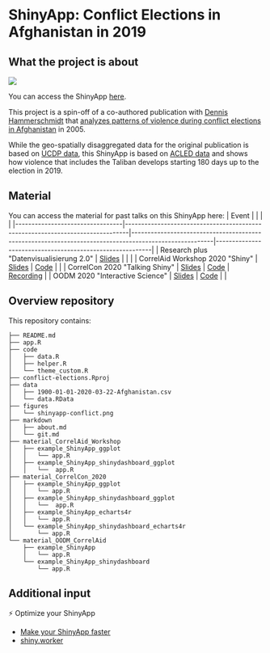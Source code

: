 # ShinyApp: Conflict Elections in Afghanistan in 2019

## What the project is about

[![](figures/shinyapp-conflict.png)](https://cosima-meyer.shinyapps.io/conflict-elections/)

You can access the ShinyApp [here](https://cosima-meyer.shinyapps.io/conflict-elections/).

This project is a spin-off of a co-authored publication with [Dennis Hammerschmidt](https://github.com/dennis-hammerschmidt) that [analyzes patterns of violence during conflict elections in Afghanistan](https://www.ceeol.com/search/article-detail?id=775100) in 2005.

While the geo-spatially disaggregated data for the original publication is based on [UCDP data](https://ucdp.uu.se), this ShinyApp is based on [ACLED data](https://acleddata.com/#/dashboard) and shows how violence that includes the Taliban develops starting 180 days up to the election in 2019.

## Material

You can access the material for past talks on this ShinyApp here:
| Event                           |                                                                               |                                                                                                       |                                                          |
|---------------------------------|-------------------------------------------------------------------------------|-------------------------------------------------------------------------------------------------------|----------------------------------------------------------|
| Research plus "Datenvisualisierung 2.0" | [Slides](https://cosimameyer.rbind.io/slides/research-plus/talk#1)   |  |                                                          |
| CorrelAid Workshop 2020 "Shiny" | [Slides](http://cosimameyer.rbind.io/slides/correlaid-workshop/talk.html#1)   | [Code](https://github.com/cosimameyer/conflict-elections/tree/master/material_CorrelAid_Workshop) |                                                          |
| CorrelCon 2020 "Talking Shiny"  | [Slides](https://cosimameyer.rbind.io/slides/correlcon/talk#1)                | [Code](https://github.com/cosimameyer/conflict-elections/tree/master/material_CorrelCon_2020)     | [Recording](https://www.youtube.com/watch?v=NOzi6GErpsA) |
| OODM 2020 "Interactive Science" | [Slides](https://cosimameyer.rbind.io/slides/interactive-science/correlaid#1) | [Code](https://github.com/cosimameyer/conflict-elections/tree/master/material_OODM_CorrelAid)     |                                                          |

## Overview repository
This repository contains: 
```
├── README.md
├── app.R
├── code
│   ├── data.R
│   ├── helper.R
│   └── theme_custom.R
├── conflict-elections.Rproj
├── data
│   ├── 1900-01-01-2020-03-22-Afghanistan.csv
│   └── data.RData
├── figures
│   └── shinyapp-conflict.png
├── markdown
│   ├── about.md
│   └── git.md
├── material_CorrelAid_Workshop
│   ├── example_ShinyApp_ggplot
│   │   └── app.R
│   ├── example_ShinyApp_shinydashboard_ggplot
│   │   └──  app.R
├── material_CorrelCon_2020
│   ├── example_ShinyApp_ggplot
│   │   └── app.R
│   ├── example_ShinyApp_shinydashboard_ggplot
│   │   └──  app.R
│   ├── example_ShinyApp_echarts4r
│   │   └── app.R
│   └── example_ShinyApp_shinydashboard_echarts4r
│       └── app.R
└── material_OODM_CorrelAid
    ├── example_ShinyApp
    │   └── app.R
    └── example_ShinyApp_shinydashboard
        └── app.R
```

## Additional input

⚡ Optimize your ShinyApp
 - [Make your ShinyApp faster](https://appsilon.com/r-shiny-faster-updateinput-css-javascript/)
 - [shiny.worker](https://www.r-bloggers.com/shiny-worker-speed-up-r-shiny-apps-by-offloading-heavy-calculations/)
  
